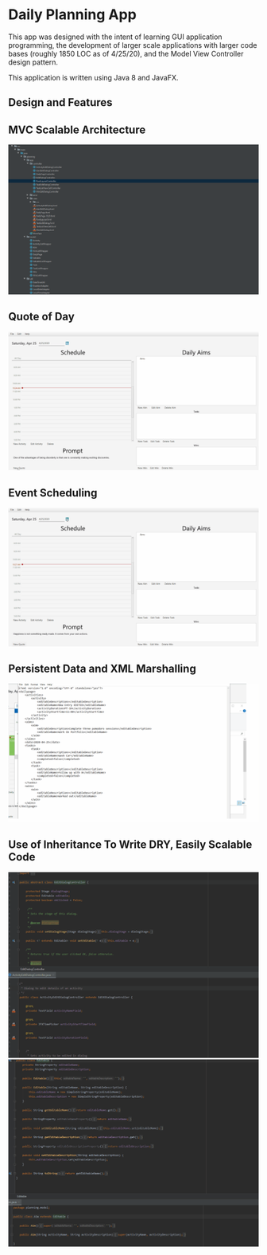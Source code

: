 # Daily Planning App

This app was designed with the intent of learning GUI application programming, the development of larger scale applications with larger code bases (roughly 1850 LOC as of 4/25/20), and the Model View Controller design pattern.

This application is written using Java 8 and JavaFX.

## Design and Features


## MVC Scalable Architecture
![MVC Structure](gifs/structure.gif)

## Quote of Day 
![Quote of Day Demo](gifs/quote_feature.gif)

## Event Scheduling

![Daily Schedule](gifs/event_feature.gif)

## Persistent Data and XML Marshalling

![Persistent Data](gifs/xml_marshal_feature.gif)

## Use of Inheritance To Write DRY, Easily Scalable Code

![Inheritance](gifs/inheritance2.gif)
![Inheritance](gifs/inheritance.gif)


